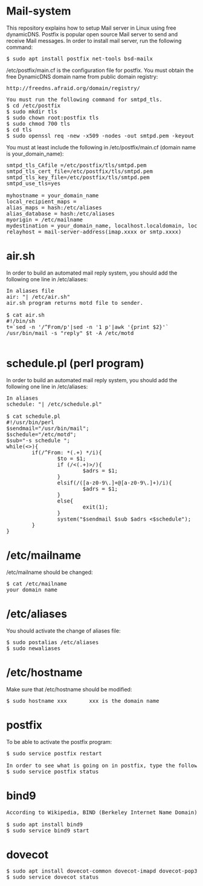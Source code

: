 # Mail-system
This repository explains how to setup Mail server in Linux using free dynamicDNS.
Postfix is popular open source Mail server to send and receive Mail messages. In order to install mail server, run the following command:
<pre>
$ sudo apt install postfix net-tools bsd-mailx
</pre>
/etc/postfix/main.cf is the configuration file for postfix.
You must obtain the free DynamicDNS domain name from public domain registry:
<pre>
http://freedns.afraid.org/domain/registry/
</pre>
<pre>
You must run the following command for smtpd_tls.
$ cd /etc/postfix
$ sudo mkdir tls
$ sudo chown root:postfix tls
$ sudo chmod 700 tls
$ cd tls
$ sudo openssl req -new -x509 -nodes -out smtpd.pem -keyout smtpd.pem -days 365
</pre>
You must at least include the following in /etc/postfix/main.cf (domain name is your_domain_name):
<pre>
smtpd_tls_CAfile =/etc/postfix/tls/smtpd.pem
smtpd_tls_cert_file=/etc/postfix/tls/smtpd.pem
smtpd_tls_key_file=/etc/postfix/tls/smtpd.pem
smtpd_use_tls=yes

myhostname = your_domain_name
local_recipient_maps =
alias_maps = hash:/etc/aliases
alias_database = hash:/etc/aliases
myorigin = /etc/mailname
mydestination = your_domain_name, localhost.localdomain, localhost
relayhost = mail-server-address(imap.xxxx or smtp.xxxx)
</pre>

# air.sh
In order to build an automated mail reply system, you should add the following one line in /etc/aliases:
<pre>
In aliases file
air: "| /etc/air.sh"
air.sh program returns motd file to sender.

$ cat air.sh
#!/bin/sh
t=`sed -n '/^From/p'|sed -n '1 p'|awk '{print $2}'`
/usr/bin/mail -s "reply" $t -A /etc/motd </dev/null
</pre>
</pre>

# schedule.pl (perl program)
In order to build an automated mail reply system, you should add the following one line in /etc/aliases:
<pre>
In aliases
schedule: "| /etc/schedule.pl"

$ cat schedule.pl 
#!/usr/bin/perl
$sendmail="/usr/bin/mail";
$schedule="/etc/motd";
$sub="-s schedule ";
while(<>){
        if(/^From: *(.+) */i){
                $to = $1;
                if (/<(.+)>/){
                        $adrs = $1;
                }
                elsif(/([a-z0-9\.]+@[a-z0-9\.]+)/i){
                        $adrs = $1;
                }
                else{
                        exit(1);
                }
                system("$sendmail $sub $adrs <$schedule");
        }
}
</pre>

# /etc/mailname
/etc/mailname should be changed:
<pre>
$ cat /etc/mailname
your_domain_name
</pre>

# /etc/aliases
You should activate the change of aliases file:
<pre>
$ sudo postalias /etc/aliases
$ sudo newaliases
</pre>

# /etc/hostname
Make sure that /etc/hostname should be modified:
<pre>
$ sudo hostname xxx       xxx is the domain name
</pre>

# postfix
To be able to activate the postfix program:
<pre>
$ sudo service postfix restart

In order to see what is going on in postfix, type the following command:
$ sudo service postfix status
</pre>

# bind9
<pre>
According to Wikipedia, BIND (Berkeley Internet Name Domain) is an implementation of the Domain Name System (DNS) of the Internet. It performs both of the main DNS server roles, acting as an authoritative name server for domains, and acting as a recursive resolver in the network. As of 2015, it is the most widely used domain name server software and is the de facto standard on Unix-like operating systems.

$ sudo apt install bind9
$ sudo service bind9 start
</pre>

# dovecot
<pre>
$ sudo apt install dovecot-common dovecot-imapd dovecot-pop3d
$ sudo service dovecot status
</pre>
